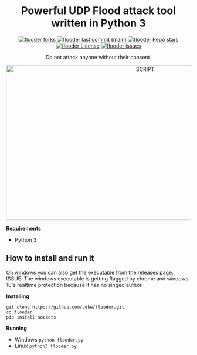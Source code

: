 <h1 align="center">Powerful UDP Flood attack tool written in Python 3</h1>

<p align="center">
<a href="#"><img alt="flooder forks" src="https://img.shields.io/github/forks/cdkw/flooder?style=for-the-badge"></a>
<a href="#"><img alt="flooder last commit (main)" src="https://img.shields.io/github/last-commit/cdkw/flooder/main?color=green&style=for-the-badge"></a>
<a href="#"><img alt="flooder Repo stars" src="https://img.shields.io/github/stars/cdkw/flooder?style=for-the-badge&color=yellow"></a>
<a href="#"><img alt="flooder License" src="https://img.shields.io/github/license/cdkw/flooder?color=orange&style=for-the-badge"></a>
<a href="https://github.com/cdkw/flooder/issues"><img alt="flooder issues" src="https://img.shields.io/github/issues/cdkw/flooder?color=purple&style=for-the-badge"></a>

<p align="center">Do not attack anyone without their consent.</p>
<p align="center"><img src="https://i.imgur.com/UdclI8E.png" width="743" height="422" alt="SCRIPT"></p>


**Requirements**
* Python 3

## How to install and run it
On windows you can also get the executable from the releases page.
ISSUE: The windows executable is getting flagged by chrome and windows 10's realtime protection because it has no singed author.

**Installing**
```shell script
git clone https://github.com/cdkw/flooder.git
cd flooder
pip install sockets
```

**Running**
* Windows ```python flooder.py```
* Linux ```python3 flooder.py```

